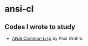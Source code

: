 ansi-cl
=======

## Codes I wrote to study

- [*ANSI Common Lisp*][ansi-common-lisp] by Paul Grahm.

[ansi-common-lisp]: http://paulgraham.com/acl.html
